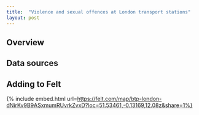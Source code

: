 ```yaml
---
title:  "Violence and sexual offences at London transport stations"
layout: post
---
```


## Overview

## Data sources

## Adding to Felt

{% include embed.html url=https://felt.com/map/btp-london-dNirKv9B9ASxmumRUvrkZvxD?loc=51.53461,-0.13169,12.08z&share=1%}

